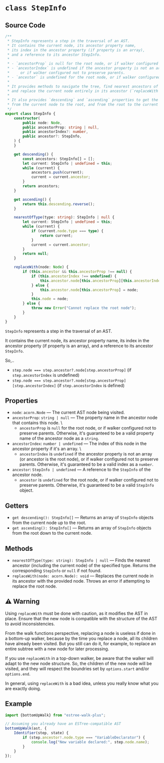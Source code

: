 # `class StepInfo`

## Source Code

```typescript
/**
 * StepInfo represents a step in the traversal of an AST.
 * It contains the current node, its ancestor property name,
 * its index in the ancestor property (if property is an array),
 * and a reference to its ancestor StepInfo.
 *
 * - `ancestorProp` is null for the root node, or if walker configured not to preserve parents.
 * - `ancestorIndex` is undefined if the ancestor property is not an array (or ancestor is the root node),
 *     or if walker configured not to preserve parents.
 * - `ancestor` is undefined for the root node, or if walker configured not to preserve parents.
 *
 * It provides methods to navigate the tree, find nearest ancestors of a specific type (`nearestOfType`),
 * and replace the current node entirely in its ancestor (`replaceWith`).
 *
 * It also provides `descending` and `ascending` properties to get the list of ancestors
 * from the current node to the root, and from the root to the current node, respectively.
 */
export class StepInfo {
    constructor(
        public node: Node,
        public ancestorProp: string | null,
        public ancestorIndex?: number,
        public ancestor?: StepInfo,
    ) {
    }

    get descending() {
        const ancestors: StepInfo[] = [];
        let current: StepInfo | undefined = this;
        while (current) {
            ancestors.push(current);
            current = current.ancestor;
        }
        return ancestors;
    }

    get ascending() {
        return this.descending.reverse();
    }

    nearestOfType(type: string): StepInfo | null {
        let current: StepInfo | undefined = this;
        while (current) {
            if (current.node.type === type) {
                return current;
            }
            current = current.ancestor;
        }
        return null;
    }

    replaceWith(node: Node) {
        if (this.ancestor && this.ancestorProp !== null) {
            if (this.ancestorIndex !== undefined) {
                this.ancestor.node[this.ancestorProp][this.ancestorIndex] = node;
            } else {
                this.ancestor.node[this.ancestorProp] = node;
            }
            this.node = node;
        } else {
            throw new Error("Cannot replace the root node");
        }
    }
}
```

`StepInfo` represents a step in the traversal of an AST.

It contains the current node, its ancestor property name, its index in the ancestor property (if property is an array),
and a reference to its ancestor `StepInfo`.

So,..

- `step.node === step.ancestor?.node[step.ancestorProp]` (if `step.ancestorIndex` is undefined)
- `step.node === step.ancestor?.node[step.ancestorProp][step.ancestorIndex]` (if `step.ancestorIndex` is defined)

## Properties

- `node`: `acorn.Node` — The current AST node being visited.
- `ancestorProp`: `string | null` — The property name in the ancestor node that contains this node. \
    - `ancestorProp` is `null` for the root node, or if walker configured not to preserve parents.
      Otherwise, it's guaranteed to be a valid property name of the ancestor node as a `string`.
- `ancestorIndex`: `number | undefined` — The index of this node in the ancestor property if it's an array. \
    - `ancestorIndex` is `undefined` if the ancestor property is not an array (or ancestor is the root node), or if
      walker
      configured not to preserve parents.
      Otherwise, it's guaranteed to be a valid index as a `number`.
- `ancestor`: `StepInfo | undefined` — A reference to the `StepInfo` of the ancestor node.
    - `ancestor` is `undefined` for the root node, or if walker configured not to preserve parents.
      Otherwise, it's guaranteed to be a valid `StepInfo` object.

## Getters

- `get descending(): StepInfo[]` — Returns an array of `StepInfo` objects from the current node up to the root.
- `get ascending(): StepInfo[]` — Returns an array of `StepInfo` objects from the root down to the current node.

## Methods

- `nearestOfType(type: string): StepInfo | null` — Finds the nearest ancestor (including the current node) of the
  specified type.
  Returns the corresponding `StepInfo` or `null` if not found.
- `replaceWith(node: acorn.Node): void` — Replaces the current node in its ancestor with the provided node.
  Throws an error if attempting to replace the root node.

## ⚠️ Warning

Using `replaceWith` must be done with caution, as it modifies the AST in place.
Ensure that the new node is compatible with the structure of the AST to avoid inconsistencies.

From the walk functions perspective, replacing a node is useless if done in a bottom-up walker,
because by the time you replace a node, all its children have already been visited.
But you still can do it, for example, to replace an entire subtree with a new node for later processing.

If you use `replaceWith` in a top-down walker, be aware that the walker will adapt to the new node structure.
So, the children of the new node will be visited, and they will respect the boundries set by `options.start`
and/or `options.end`.

In general, using `replaceWith` is a bad idea, unless you really know what you are exactly doing.

## Example

```typescript
import {bottomUpWalk} from "estree-walk-plus";

// Assuming you already have an ESTree-compatible AST
bottomUpWalk(ast, {
    Identifier(step, state) {
        if (step.ancestor!.node.type === "VariableDeclarator") {
            console.log("New variable declared:", step.node.name);
        }
    }
});
```

[//]: # (TODO: add some examples)
